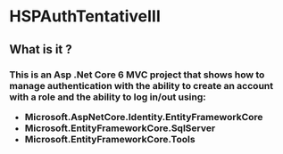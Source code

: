 <!DOCTYPE html>
<html lang="en">
<head>
    <meta charset="UTF-8">
    <meta name="viewport" content="width=device-width, initial-scale=1.0">
    <title>Document</title>
</head>
<body>
    <div>
        <h1>
            HSPAuthTentativeIII
        </h1>
    </div>
    <div>
        <h2>
            What is it ?
        </h2>
    </div>
    <div>
        <h3>
            This is an Asp .Net Core 6 MVC project that shows how to manage authentication 
            with the ability to create an account with a role and the ability to log in/out using:
            <ul>
                <li>
                    Microsoft.AspNetCore.Identity.EntityFrameworkCore
                </li>
                <li>
                    Microsoft.EntityFrameworkCore.SqlServer
                </li>
                <li>
                    Microsoft.EntityFrameworkCore.Tools
                </li>
            </ul>
        </h3>
    </div>
</body>
</html>